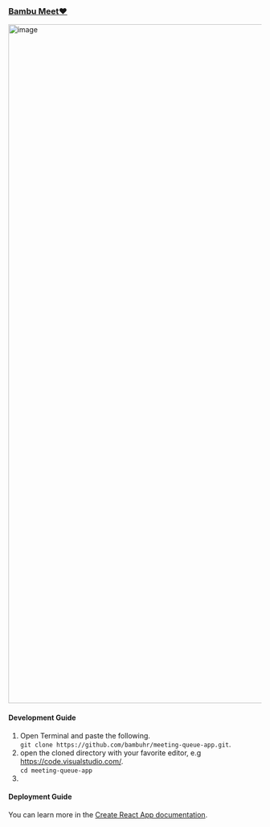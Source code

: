 ### [Bambu Meet❤️](https://bambumeet.netlify.app/)

<img width="1349" alt="image" src="https://user-images.githubusercontent.com/4751342/187145341-14075f2d-2b5a-49f7-8b38-0493f8b9479b.png">

#### Development Guide
1. Open Terminal and paste the following.  
```git clone https://github.com/bambuhr/meeting-queue-app.git```.
2. open the cloned directory with your favorite editor, e.g https://code.visualstudio.com/.  
```cd meeting-queue-app```
3. 

#### Deployment Guide



You can learn more in the [Create React App documentation](https://facebook.github.io/create-react-app/docs/getting-started).
